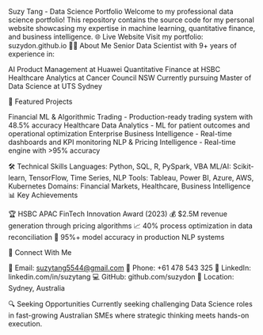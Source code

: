 
Suzy Tang - Data Science Portfolio
Welcome to my professional data science portfolio! This repository contains the source code for my personal website showcasing my expertise in machine learning, quantitative finance, and business intelligence.
🌐 Live Website
Visit my portfolio: suzydon.github.io
👩‍💻 About Me
Senior Data Scientist with 9+ years of experience in:

AI Product Management at Huawei
Quantitative Finance at HSBC
Healthcare Analytics at Cancer Council NSW
Currently pursuing Master of Data Science at UTS Sydney

🚀 Featured Projects

Financial ML & Algorithmic Trading - Production-ready trading system with 48.5% accuracy
Healthcare Data Analytics - ML for patient outcomes and operational optimization
Enterprise Business Intelligence - Real-time dashboards and KPI monitoring
NLP & Pricing Intelligence - Real-time engine with >95% accuracy

🛠️ Technical Skills
Languages: Python, SQL, R, PySpark, VBA
ML/AI: Scikit-learn, TensorFlow, Time Series, NLP
Tools: Tableau, Power BI, Azure, AWS, Kubernetes
Domains: Financial Markets, Healthcare, Business Intelligence
📊 Key Achievements

🏆 HSBC APAC FinTech Innovation Award (2023)
💰 $2.5M revenue generation through pricing algorithms
📈 40% process optimization in data reconciliation
🎯 95%+ model accuracy in production NLP systems

📱 Connect With Me

📧 Email: suzytang5544@gmail.com
📱 Phone: +61 478 543 325
🔗 LinkedIn: linkedin.com/in/suzytang
💻 GitHub: github.com/suzydon
📍 Location: Sydney, Australia

🔍 Seeking Opportunities
Currently seeking challenging Data Science roles in fast-growing Australian SMEs where strategic thinking meets hands-on execution.
